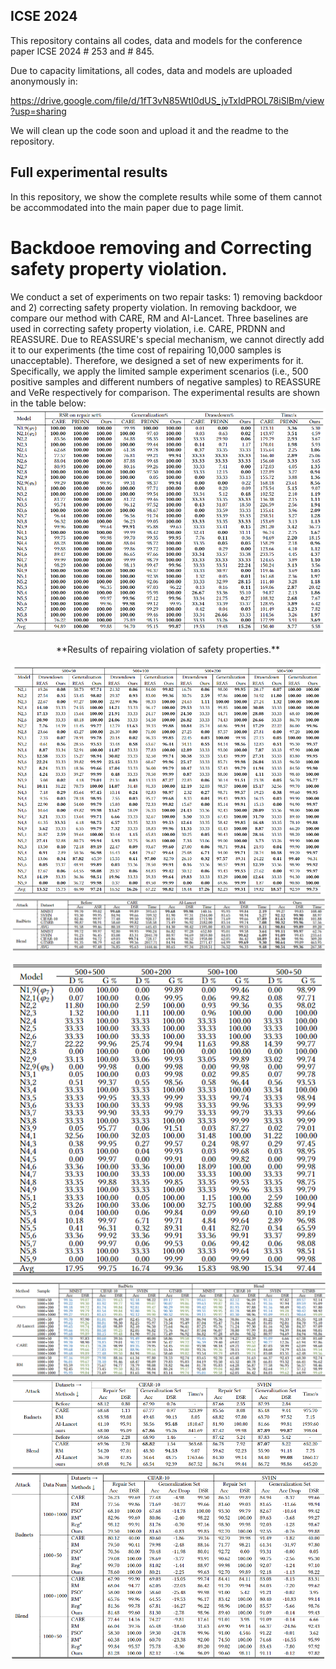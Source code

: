 
## ICSE 2024

This repository contains all codes, data and models for the conference paper ICSE 2024 # 253 and # 845.

Due to capacity limitations, all codes, data and models are uploaded anonymously in:

https://drive.google.com/file/d/1fT3vN85WtI0dUS_jvTxIdPROL78iSlBm/view?usp=sharing

We will clean up the code soon and upload it and the readme to the repository.

## Full experimental results
In this repository, we show the complete results while some of them cannot be accommodated into the main paper due to page limit.
# Backdooe removing and Correcting safety property violation.

We conduct a set of experiments on two repair tasks: 1) removing backdoor and 2) correcting safety property violation. In removing backdoor, we compare our method with CARE, RM and AI-Lancet. Three baselines are used in correcting safety property violation, i.e. CARE, PRDNN and REASSURE. Due to REASSURE's special mechanism, we cannot directly add it to our experiments (the time cost of repairing 10,000 samples is unacceptable). Therefore, we designed a set of new experiments for it. Specifically, we apply the limited sample experiment scenarios (i.e., 500 positive samples and different numbers of negative samples) to REASSURE and VeRe respectively for comparison. The experimental results are shown in the table below:
![weight_histogram](/images/safety_no.png) 
<center>**Results of repairing violation of safety properties.**</center>
  
![weight_histogram](/images/reassure_no.png)
![weight_histogram](/images/backdoor_no.png)

![weight_histogram](/images/safety_number_no.png)
![weight_histogram](/images/backdoor_number_no.png)
![weight_histogram](/images/other_no.png)
![weight_histogram](/images/combine_no.png)
